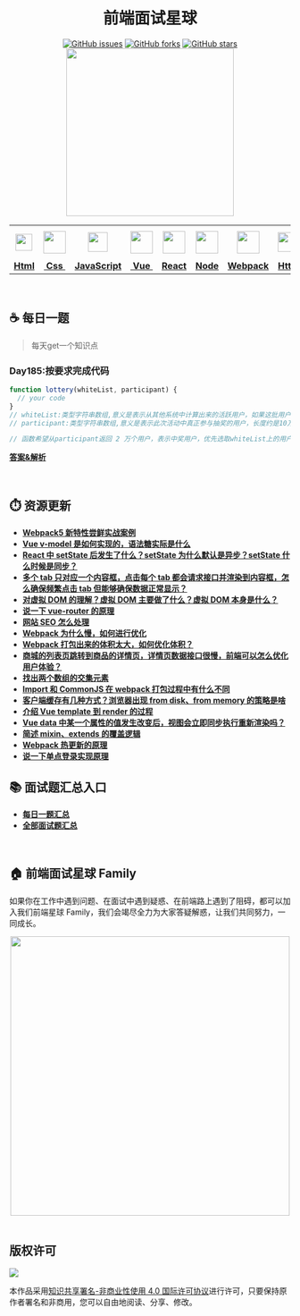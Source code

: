 <h1 align="center">前端面试星球</h1>

<div align="center">
   <a href="https://github.com/lgwebdream/FE-Interview/issues"><img alt="GitHub issues" src="https://img.shields.io/github/issues/lgwebdream/FE-Interview?color=success"></a>
   <a href="https://github.com/lgwebdream/FE-Interview/network"><img alt="GitHub forks" src="https://img.shields.io/github/forks/lgwebdream/FE-Interview?color=success"></a>
   <a href="https://github.com/lgwebdream/FE-Interview/stargazers"><img alt="GitHub stars" src="https://img.shields.io/github/stars/lgwebdream/FE-Interview?color=success"></a>
</div>

<div align="center">
    <img src="http://img-static.yidengxuetang.com/wxapp/github-img/t3.png" width="300px">
</div>
<div align="center" >
<table display="table">
  <tr>
    <th align="center"><b> <a href="https://github.com/lgwebdream/FE-Interview-Planet/blob/master/summarry/html.md"><img src="http://img-static.yidengxuetang.com/wxapp/github-img/html1.png" width="30px" > </b></th>
    <th align="center"><b><a href="https://github.com/lgwebdream/FE-Interview-Planet/blob/master/summarry/css.md"><img src="http://img-static.yidengxuetang.com/wxapp/github-img/css.png" width="40px" > </b></th>
    <th align="center"><b><a href="https://github.com/lgwebdream/FE-Interview-Planet/blob/master/summarry/javascript.md"><img src="http://img-static.yidengxuetang.com/wxapp/github-img/javascript1.png" width="35px" ></b></th>
    <th align="center"><b><a href="https://github.com/lgwebdream/FE-Interview-Planet/blob/master/summarry/vue.md"><img src="http://img-static.yidengxuetang.com/wxapp/github-img/vue.svg" width="40px" ></b></th>
    <th align="center"><b><a href="https://github.com/lgwebdream/FE-Interview-Planet/blob/master/summarry/react.md"><img src="http://img-static.yidengxuetang.com/wxapp/wx/react_icon_v1.png" width="40px" ></b></th>
  <th align="center"><b><a href="https://github.com/lgwebdream/FE-Interview-Planet/blob/master/summarry/node.md"><img src="http://img-static.yidengxuetang.com/wxapp/github-img/node1.png" width="40px" ></b></th>
    <th align="center"><b><a href="https://github.com/lgwebdream/FE-Interview-Planet/blob/master/summarry/webpack.md"><img src="http://img-static.yidengxuetang.com/wxapp/github-img/webpack.svg" width="40px" ></b></th>
   <th align="center"><b><a href="https://github.com/lgwebdream/FE-Interview-Planet/blob/master/summarry/http.md"><img src="http://img-static.yidengxuetang.com/wxapp/github-img/http1.png" width="35px" ></b></th>
    <th align="center"><b><a href="https://github.com/lgwebdream/FE-Interview-Planet/blob/master/summarry/algorithm.md"><img src="http://img-static.yidengxuetang.com/wxapp/github-img/algorithm3.svg" width="52px" ></b></th>
   <th align="center"><b><a href="https://github.com/lgwebdream/FE-Interview-Planet/blob/master/summarry/program.md"><img src="http://img-static.yidengxuetang.com/wxapp/github-img/pro.svg" width="50px" ></b></th>
    <th align="center"><b><a href="https://github.com/lgwebdream/FE-Interview-Planet/blob/master/summarry/other.md"><img src="http://img-static.yidengxuetang.com/wxapp/wx/other_iocn_v2.png" width="38px" > </b></th>
  </tr>
  <tr>
    <td align="center"><b><a href="https://github.com/lgwebdream/FE-Interview-Planet/blob/master/summarry/html.md">Html</a></b></td>
     <td align="center"><b><a href="https://github.com/lgwebdream/FE-Interview-Planet/blob/master/summarry/css.md">&nbsp;Css&nbsp; </a></b></td>
     <td align="center"><b><a href="https://github.com/lgwebdream/FE-Interview-Planet/blob/master/summarry/javascript.md">JavaScript</a></b></td>
     <td align="center"><b><a href="https://github.com/lgwebdream/FE-Interview-Planet/blob/master/summarry/vue.md">&nbsp;Vue&nbsp;</a></b></td>
    <td align="center"><b><a href="https://github.com/lgwebdream/FE-Interview-Planet/blob/master/summarry/react.md">React</a></b></td>
     <td align="center"><b><a href="https://github.com/lgwebdream/FE-Interview-Planet/blob/master/summarry/node.md">Node</a></b></td>
    <td align="center"><b><a href="https://github.com/lgwebdream/FE-Interview-Planet/blob/master/summarry/webpack.md">Webpack</a></b></td>
      <td align="center"><b><a href="https://github.com/lgwebdream/FE-Interview-Planet/blob/master/summarry/http.md">Http</a></b></td>
      <td align="center"><b><a href="https://github.com/lgwebdream/FE-Interview-Planet/blob/master/summarry/algorithm.md">Algorithm</a></b></td>
       <td align="center"><b><a href="https://github.com/lgwebdream/FE-Interview-Planet/blob/master/summarry/program.md">Coding</a></b></td>
      <td align="center"><b><a href="https://github.com/lgwebdream/FE-Interview-Planet/blob/master/summarry/other.md">Other</a></b></td>
  </tr>
</table>
</div>

<br />

## ☕ 每日一题

> 每天get一个知识点

### Day185:按要求完成代码

```js
function lottery(whiteList, participant) {
  // your code
}
// whiteList:类型字符串数组,意义是表示从其他系统中计算出来的活跃用户，如果这批用户参与抽奖，则必定让他中奖。长度不超过1万
// participant:类型字符串数组,意义是表示此次活动中真正参与抽奖的用户，长度约是10万。

// 函数希望从participant返回 2 万个用户，表示中奖用户，优先选取whiteList上的用户，若不在whiteList上，对participant 剩余的随机 选取即可。
```

**[答案&解析](https://github.com/lgwebdream/FE-Interview-Planet/issues/1002)**

<br /> 

## ⏱️ 资源更新

- **[Webpack5 新特性尝鲜实战案例](https://github.com/lgwebdream/FE-Interview/tree/master/demos/yd-webpack-demo)**
- **[Vue v-model 是如何实现的，语法糖实际是什么](https://github.com/lgwebdream/FE-Interview/issues/914)**
- **[React 中 setState 后发生了什么？setState 为什么默认是异步？setState 什么时候是同步？](https://github.com/lgwebdream/FE-Interview/issues/912)**
- **[多个 tab 只对应一个内容框，点击每个 tab 都会请求接口并渲染到内容框，怎么确保频繁点击 tab 但能够确保数据正常显示？](https://github.com/lgwebdream/FE-Interview/issues/916)** 
- **[对虚拟 DOM 的理解？虚拟 DOM 主要做了什么？虚拟 DOM 本身是什么？](https://github.com/lgwebdream/FE-Interview/issues/920)**
- **[说一下 vue-router 的原理](https://github.com/lgwebdream/FE-Interview/issues/262)**
- **[网站 SEO 怎么处理](https://github.com/lgwebdream/FE-Interview/issues/439)**
- **[Webpack 为什么慢，如何进行优化](https://github.com/lgwebdream/FE-Interview/issues/921)**
- **[Webpack 打包出来的体积太大，如何优化体积？](https://github.com/lgwebdream/FE-Interview/issues/657)**
- **[商城的列表页跳转到商品的详情页，详情页数据接口很慢，前端可以怎么优化用户体验？](https://github.com/lgwebdream/FE-Interview/issues/929)**
- **[找出两个数组的交集元素](https://github.com/lgwebdream/FE-Interview/issues/806)**
- **[Import 和 CommonJS 在 webpack 打包过程中有什么不同](https://github.com/lgwebdream/FE-Interview/issues/360)**
- **[客户端缓存有几种方式？浏览器出现 from disk、from memory 的策略是啥](https://github.com/lgwebdream/FE-Interview/issues/923)**
- **[介绍 Vue template 到 render 的过程](https://github.com/lgwebdream/FE-Interview/issues/704)**
- **[Vue data 中某一个属性的值发生改变后，视图会立即同步执行重新渲染吗？](https://github.com/lgwebdream/FE-Interview/issues/658)**
- **[简述 mixin、extends 的覆盖逻辑](https://github.com/lgwebdream/FE-Interview/issues/654)**
- **[Webpack 热更新的原理](https://github.com/lgwebdream/FE-Interview/issues/616)**
- **[说一下单点登录实现原理](https://github.com/lgwebdream/FE-Interview/issues/931)**



## 📚 面试题汇总入口

- **[每日一题汇总](https://github.com/lgwebdream/FE-Interview-Planet/blob/master/summarry/daily.md)**
- **[全部面试题汇总](https://github.com/lgwebdream/FE-Interview-Planet/blob/master/summarry/all.md)**

<br />

## 🏠 前端面试星球 Family    

如果你在工作中遇到问题、在面试中遇到疑惑、在前端路上遇到了阻碍，都可以加入我们前端星球 Family，我们会竭尽全力为大家答疑解惑，让我们共同努力，一同成长。

<div align="center">
    <img src="http://img-static.yidengxuetang.com/wxapp/github-img/bot.gif" width="500px" >
</div>

<br />

## 版权许可

![](http://img-static.yidengxuetang.com/wxapp/github-img/copyright.png)

本作品采用[知识共享署名-非商业性使用 4.0 国际许可协议](http://creativecommons.org/licenses/by-nc/4.0/)进行许可，只要保持原作者署名和非商用，您可以自由地阅读、分享、修改。
